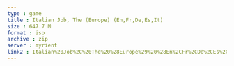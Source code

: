 ```yaml
---
type : game
title : Italian Job, The (Europe) (En,Fr,De,Es,It)
size : 647.7 M
format : iso
archive : zip
server : myrient
link2 : Italian%20Job%2C%20The%20%28Europe%29%20%28En%2CFr%2CDe%2CEs%2CIt%29
---
```

